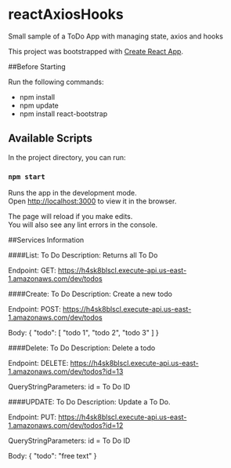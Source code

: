 # reactAxiosHooks
Small sample of a ToDo App with managing state, axios and hooks

This project was bootstrapped with [Create React App](https://github.com/facebook/create-react-app).

##Before Starting

Run the following commands:
- npm install
- npm update
- npm install react-bootstrap


## Available Scripts

In the project directory, you can run:

### `npm start`

Runs the app in the development mode.<br>
Open [http://localhost:3000](http://localhost:3000) to view it in the browser.

The page will reload if you make edits.<br>
You will also see any lint errors in the console.

##Services Information

####List: To Do
Description: Returns all To Do

Endpoint: GET: https://h4sk8blscl.execute-api.us-east-1.amazonaws.com/dev/todos

####Create: To Do
Description: Create a new todo

Endpoint: POST: https://h4sk8blscl.execute-api.us-east-1.amazonaws.com/dev/todos

Body: { "todo": [ "todo 1", "todo 2", "todo 3" ] }

####Delete: To Do
Description: Delete a todo

Endpoint: DELETE: https://h4sk8blscl.execute-api.us-east-1.amazonaws.com/dev/todos?id=13

QueryStringParameters: id = To Do ID


####UPDATE: To Do
Description: Update a To Do.

Endpoint: PUT: https://h4sk8blscl.execute-api.us-east-1.amazonaws.com/dev/todos?id=12

QueryStringParameters: id = To Do ID

Body: { "todo": "free text" }